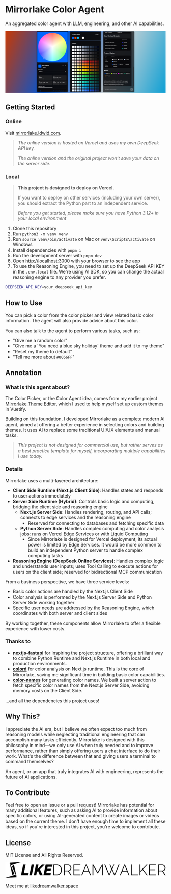 # Mirrorlake Color Agent

An aggregated color agent with LLM, engineering, and other AI capabilities.

![Screen Shot](public/screenshot.png)

## Getting Started

### Online

Visit [mirrorlake.ldwid.com](https://mirrorlake.ldwid.com).

> _The online version is hosted on Vercel and uses my own DeepSeek API key._
>
> _The online version and the original project won't save your data on the server side._

### Local

> **This project is designed to deploy on Vercel.**
>
> If you want to deploy on other services (including your own server), you should extract the Python part to an independent service.
>
> _Before you get started, please make sure you have Python 3.12+ in your local environment_

1. Clone this repository
2. Run `python3 -m venv venv`
3. Run `source venv/bin/activate` on Mac or `venv\Scripts\activate` on Windows
4. Install dependencies with `pnpm i`
5. Run the development server with `pnpm dev`
6. Open [http://localhost:3000](http://localhost:3000) with your browser to see the app
7. To use the Reasoning Engine, you need to set up the DeepSeek API KEY in the `.env.local` file. We're using AI SDK, so you can change the actual reasoning engine to any provider you prefer.

```bash
DEEPSEEK_API_KEY=your_deepseek_api_key
```

## How to Use

You can pick a color from the color picker and view related basic color information. The agent will also provide advice about this color.

You can also talk to the agent to perform various tasks, such as:

- "Give me a random color"
- "Give me a 'You need a blue sky holiday' theme and add it to my theme"
- "Reset my theme to default"
- "Tell me more about `#0066FF`"

## Annotation

### What is this agent about?

The Color Picker, or the Color Agent idea, comes from my earlier project [Mirrorlake Theme Editor](https://github.com/LikeDreamwalker/mirrorlake-theme-editor), which I used to help myself set up custom themes in Vuetify.

Building on this foundation, I developed Mirrorlake as a complete modern AI agent, aimed at offering a better experience in selecting colors and building themes. It uses AI to replace some traditional UI/UX elements and manual tasks.

> _This project is not designed for commercial use, but rather serves as a best practice template for myself, incorporating multiple capabilities I use today._

### Details

Mirrorlake uses a multi-layered architecture:

- **Client Side Runtime (Next.js Client Side)**: Handles states and responds to user actions immediately
- **Server Side Runtime (Hybrid)**: Controls basic logic and computing, bridging the client side and reasoning engine
  - **Next.js Server Side**: Handles rendering, routing, and API calls; connects to edge services and the reasoning engine
    - Reserved for connecting to databases and fetching specific data
  - **Python Server Side**: Handles complex computing and color analysis jobs; runs on Vercel Edge Services or with Liquid Computing
    - Since Mirrorlake is designed for Vercel deployment, its actual power is limited by Edge Services. It would be more common to build an independent Python server to handle complex computing tasks
- **Reasoning Engine (DeepSeek Online Services)**: Handles complex logic and understands user inputs; uses Tool Calling to execute actions for users on the client side; reserved for bidirectional MCP communication

From a business perspective, we have three service levels:

- Basic color actions are handled by the Next.js Client Side
- Color analysis is performed by the Next.js Server Side and Python Server Side working together
- Specific user needs are addressed by the Reasoning Engine, which coordinates with both server and client sides

By working together, these components allow Mirrorlake to offer a flexible experience with lower costs.

### Thanks to

- **[nextjs-fastapi](https://github.com/digitros/nextjs-fastapi)** for inspiring the project structure, offering a brilliant way to combine Python Runtime and Next.js Runtime in both local and production environments.
- **[colord](https://github.com/omgovich/colord)** for color analysis on Next.js runtime. This is the core of Mirrorlake, saving me significant time in building basic color capabilities.
- **[color-names](https://github.com/meodai/color-names)** for generating color names. We built a server action to fetch specific color names from the Next.js Server Side, avoiding memory costs on the Client Side.

...and all the dependencies this project uses!

## Why This?

I appreciate the AI era, but I believe we often expect too much from reasoning models while neglecting traditional engineering that can accomplish many tasks efficiently. Mirrorlake is designed with this philosophy in mind—we only use AI when truly needed and to improve performance, rather than simply offering users a chat interface to do their work. What's the difference between that and giving users a terminal to command themselves?

An agent, or an app that truly integrates AI with engineering, represents the future of AI applications.

## To Contribute

Feel free to open an issue or a pull request! Mirrorlake has potential for many additional features, such as asking AI to provide information about specific colors, or using AI-generated content to create images or videos based on the current theme. I don't have enough time to implement all these ideas, so if you're interested in this project, you're welcome to contribute.

## License

MIT License and All Rights Reserved.

![LikeDreamwalker](public/ldw.svg)

Meet me at [likedreamwalker.space](https://likedreamwalker.space)
